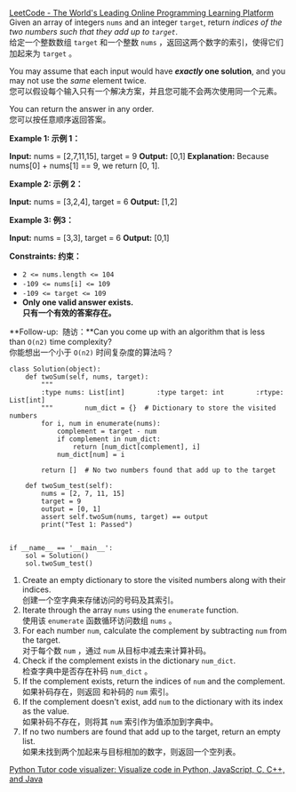 [LeetCode - The World's Leading Online Programming Learning Platform](https://leetcode.com/problems/two-sum/)  
Given an array of integers `nums` and an integer `target`, return _indices of the two numbers such that they add up to `target`_.  
给定一个整数数组 `target` 和一个整数 `nums` ，返回这两个数字的索引，使得它们加起来为 `target` 。

You may assume that each input would have **_exactly_ one solution**, and you may not use the _same_ element twice.  
您可以假设每个输入只有一个解决方案，并且您可能不会两次使用同一个元素。

You can return the answer in any order.  
您可以按任意顺序返回答案。

**Example 1: 示例 1：**

**Input:** nums = [2,7,11,15], target = 9
**Output:** [0,1]
**Explanation:** Because nums[0] + nums[1] == 9, we return [0, 1].

**Example 2: 示例 2：**

**Input:** nums = [3,2,4], target = 6
**Output:** [1,2]

**Example 3: 例3：**

**Input:** nums = [3,3], target = 6
**Output:** [0,1]

**Constraints: 约束：**

- `2 <= nums.length <= 104`
- `-109 <= nums[i] <= 109`
- `-109 <= target <= 109`
- **Only one valid answer exists.  
    只有一个有效的答案存在。**

**Follow-up:  随访：**Can you come up with an algorithm that is less than `O(n2)` time complexity?  
你能想出一个小于 `O(n2)` 时间复杂度的算法吗？

```run-python
class Solution(object):  
    def twoSum(self, nums, target):  
        """  
        :type nums: List[int]        :type target: int        :rtype: List[int]  
        """        num_dict = {}  # Dictionary to store the visited numbers  
        for i, num in enumerate(nums):  
            complement = target - num  
            if complement in num_dict:  
                return [num_dict[complement], i]  
            num_dict[num] = i  
  
        return []  # No two numbers found that add up to the target  
  
    def twoSum_test(self):  
        nums = [2, 7, 11, 15]  
        target = 9  
        output = [0, 1]  
        assert self.twoSum(nums, target) == output  
        print("Test 1: Passed")  
  
  
if __name__ == '__main__':  
    sol = Solution()  
    sol.twoSum_test()
```

1. Create an empty dictionary to store the visited numbers along with their indices.  
    创建一个空字典来存储访问的号码及其索引。
2. Iterate through the array `nums` using the `enumerate` function.  
    使用该 `enumerate` 函数循环访问数组 `nums` 。
3. For each number `num`, calculate the complement by subtracting `num` from the target.  
    对于每个数 `num` ，通过 `num` 从目标中减去来计算补码。
4. Check if the complement exists in the dictionary `num_dict`.  
    检查字典中是否存在补码 `num_dict` 。
5. If the complement exists, return the indices of `num` and the complement.  
    如果补码存在，则返回 和补码的 `num` 索引。
6. If the complement doesn't exist, add `num` to the dictionary with its index as the value.  
    如果补码不存在，则将其 `num` 索引作为值添加到字典中。
7. If no two numbers are found that add up to the target, return an empty list.  
    如果未找到两个加起来与目标相加的数字，则返回一个空列表。
    
[Python Tutor code visualizer: Visualize code in Python, JavaScript, C, C++, and Java](https://pythontutor.com/render.html#code=class%20Solution%28object%29%3A%0A%20%20%20%20def%20twoSum%28self,%20nums,%20target%29%3A%0A%20%20%20%20%20%20%20%20%22%22%22%0A%20%20%20%20%20%20%20%20%3Atype%20nums%3A%20List%5Bint%5D%0A%20%20%20%20%20%20%20%20%3Atype%20target%3A%20int%0A%20%20%20%20%20%20%20%20%3Artype%3A%20List%5Bint%5D%0A%20%20%20%20%20%20%20%20%22%22%22%0A%20%20%20%20%20%20%20%20num_dict%20%3D%20%7B%7D%20%20%23%20Dictionary%20to%20store%20the%20visited%20numbers%0A%20%20%20%20%20%20%20%20for%20i,%20num%20in%20enumerate%28nums%29%3A%0A%20%20%20%20%20%20%20%20%20%20%20%20complement%20%3D%20target%20-%20num%0A%20%20%20%20%20%20%20%20%20%20%20%20if%20complement%20in%20num_dict%3A%0A%20%20%20%20%20%20%20%20%20%20%20%20%20%20%20%20return%20%5Bnum_dict%5Bcomplement%5D,%20i%5D%0A%20%20%20%20%20%20%20%20%20%20%20%20num_dict%5Bnum%5D%20%3D%20i%0A%0A%20%20%20%20%20%20%20%20return%20%5B%5D%20%20%23%20No%20two%20numbers%20found%20that%20add%20up%20to%20the%20target%0A%0A%20%20%20%20def%20twoSum_test%28self%29%3A%0A%20%20%20%20%20%20%20%20nums%20%3D%20%5B2,%207,%2011,%2015%5D%0A%20%20%20%20%20%20%20%20target%20%3D%209%0A%20%20%20%20%20%20%20%20output%20%3D%20%5B0,%201%5D%0A%20%20%20%20%20%20%20%20assert%20self.twoSum%28nums,%20target%29%20%3D%3D%20output%0A%20%20%20%20%20%20%20%20print%28%22Test%201%3A%20Passed%22%29%0A%0A%0Aif%20__name__%20%3D%3D%20'__main__'%3A%0A%20%20%20%20sol%20%3D%20Solution%28%29%0A%20%20%20%20sol.twoSum_test%28%29&cumulative=false&curInstr=13&heapPrimitives=nevernest&mode=display&origin=opt-frontend.js&py=3&rawInputLstJSON=%5B%5D&textReferences=false)  
